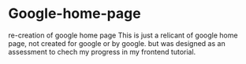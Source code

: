 # Google-home-page
re-creation of google home page
This is just a relicant of google home page, not created for google or by google. but was designed as an assessment to chech my progress in my frontend tutorial.
